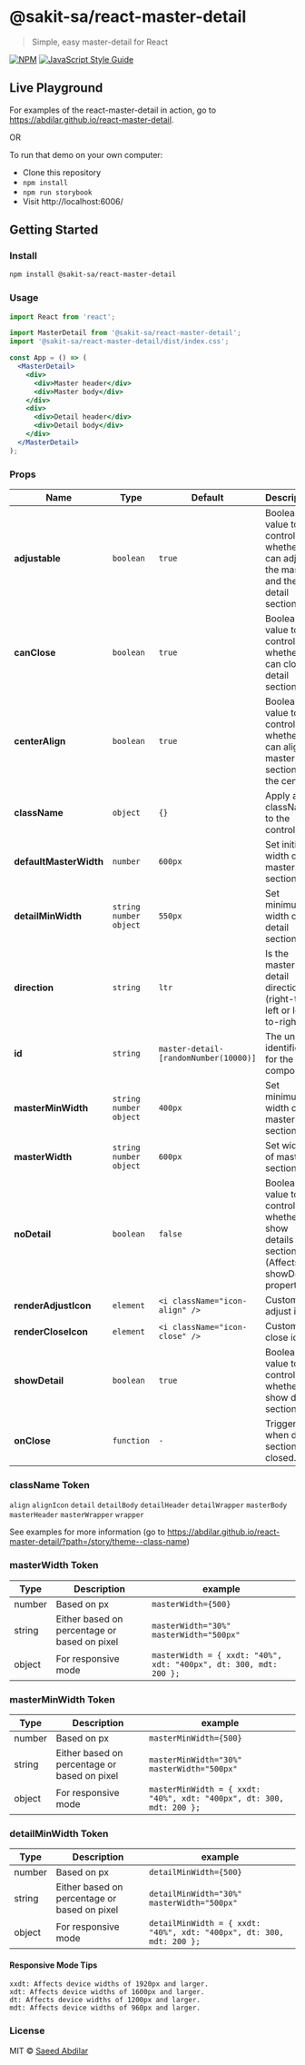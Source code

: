 # @sakit-sa/react-master-detail

> Simple, easy master-detail for React

[![NPM](https://img.shields.io/npm/v/@sakit-sa/react-master-detail.svg)](https://www.npmjs.com/package/@sakit-sa/react-master-detail) [![JavaScript Style Guide](https://img.shields.io/badge/code_style-standard-brightgreen.svg)](https://standardjs.com)

## Live Playground
For examples of the react-master-detail in action, go to https://abdilar.github.io/react-master-detail.

OR

To run that demo on your own computer:
* Clone this repository
* `npm install`
* `npm run storybook`
* Visit http://localhost:6006/

## Getting Started
### Install

```sh
npm install @sakit-sa/react-master-detail
```

### Usage
```jsx
import React from 'react';

import MasterDetail from '@sakit-sa/react-master-detail';
import '@sakit-sa/react-master-detail/dist/index.css';

const App = () => (
  <MasterDetail>
    <div>
      <div>Master header</div>
      <div>Master body</div>
    </div>
    <div>
      <div>Detail header</div>
      <div>Detail body</div>
    </div>
  </MasterDetail>
);
```

### Props
Name | Type | Default | Description
-----|------|-------|-----
**adjustable**|`boolean`|`true`|Boolean value to control whether can adjust the master and the detail sections.
**canClose**|`boolean`|`true`|Boolean value to control whether can close detail section.
**centerAlign**|`boolean`|`true`|Boolean value to control whether can aligns master section in the center.
**className**|`object`|`{}`|Apply a className to the control
**defaultMasterWidth**|`number`|`600px`|Set initial width of master section.
**detailMinWidth**|`string` `number` `object`|`550px`|Set minimum width of detail section.
**direction**|`string`|`ltr`|Is the master-detail direction (right-to-left or left-to-right)
**id**|`string`|`master-detail-[randomNumber(10000)]`|The unique identifier for the component.
**masterMinWidth**|`string` `number` `object`|`400px`|Set minimum width of master section.
**masterWidth**|`string` `number` `object`|`600px`|Set width of master section.
**noDetail**|`boolean`|`false`|Boolean value to control whether to show details section (Affects showDetail property).
**renderAdjustIcon**|`element`|`<i className="icon-align" />`|Custom adjust icon
**renderCloseIcon**|`element`|`<i className="icon-close" />`|Custom close icon
**showDetail**|`boolean`|`true`|Boolean value to control whether show detail section.
**onClose**|`function`|`-`|Trigger when detail section closed.

### className Token
`align` `alignIcon` `detail` `detailBody` `detailHeader` `detailWrapper` `masterBody` `masterHeader` `masterWrapper` `wrapper`

See examples for more information (go to https://abdilar.github.io/react-master-detail/?path=/story/theme--class-name)

### masterWidth Token
Type | Description | example
-----|-------------|--------
number | Based on px | `masterWidth={500}`
string | Either based on percentage or based on pixel | `masterWidth="30%"` `masterWidth="500px"`
object | For responsive mode | `masterWidth = { xxdt: "40%", xdt: "400px", dt: 300, mdt: 200 };`

### masterMinWidth Token
Type | Description | example
-----|-------------|--------
number | Based on px | `masterMinWidth={500}`
string | Either based on percentage or based on pixel | `masterMinWidth="30%"` `masterWidth="500px"`
object | For responsive mode | `masterMinWidth = { xxdt: "40%", xdt: "400px", dt: 300, mdt: 200 };`

### detailMinWidth Token
Type | Description | example
-----|-------------|--------
number | Based on px | `detailMinWidth={500}`
string | Either based on percentage or based on pixel | `detailMinWidth="30%"` `masterWidth="500px"`
object | For responsive mode | `detailMinWidth = { xxdt: "40%", xdt: "400px", dt: 300, mdt: 200 };`

#### Responsive Mode Tips
```aidl
xxdt: Affects device widths of 1920px and larger.
xdt: Affects device widths of 1600px and larger.
dt: Affects device widths of 1200px and larger.
mdt: Affects device widths of 960px and larger.
```
### License

MIT © [Saeed Abdilar](https://github.com/Abdilar)
